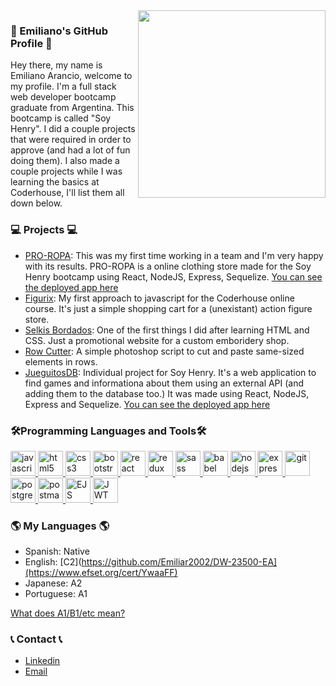 <img width="300px" align="right" src="https://upload.wikimedia.org/wikipedia/commons/thumb/a/a5/Archlinux-icon-crystal-64.svg/1200px-Archlinux-icon-crystal-64.svg.png"/>

### 👋 Emiliano's GitHub Profile 👋

Hey there, my name is Emiliano Arancio, welcome to my profile. 
I'm a full stack web developer bootcamp graduate from Argentina. This bootcamp is called "Soy Henry". I did a couple projects that were required in order to approve (and had a lot of fun doing them). I also made a couple projects while I was learning the basics at Coderhouse, I'll list them all down below.

### 💻 Projects 💻

- [PRO-ROPA](https://github.com/rgzrgzm/e-commerce-pf/): This was my first time working in a team and I'm very happy with its results. PRO-ROPA is a online clothing store made for the Soy Henry bootcamp using React, NodeJS, Express, Sequelize. [You can see the deployed app here](https://pro-ropa-store.vercel.app/)
- [Figurix](https://github.com/Emiliar2002/Figurix): My first approach to javascript for the Coderhouse online course. It's just a simple shopping cart for a (unexistant) action figure store.
- [Selkis Bordados](https://github.com/Emiliar2002/DW-23500-EA): One of the first things I did after learning HTML and CSS. Just a promotional website for a custom emboridery shop.
- [Row Cutter](https://github.com/Emiliar2002/row-cutter): A simple photoshop script to cut and paste same-sized elements in rows.
- [JueguitosDB](https://github.com/Emiliar2002/PI-Videogames-main): Individual project for Soy Henry. It's a web application to find games and informationa about them using an external API (and adding them to the database too.) It was made using React, NodeJS, Express and Sequelize. [You can see the deployed app here](https://jueguitosdb.herokuapp.com/)

### 🛠️Programming Languages and Tools🛠️
<p align="left">  <a href="https://developer.mozilla.org/en-US/docs/Web/JavaScript" target="_blank"> <img src="https://upload.wikimedia.org/wikipedia/commons/thumb/9/99/Unofficial_JavaScript_logo_2.svg/1024px-Unofficial_JavaScript_logo_2.svg.png" alt="javascript" width="40" height="40"/> </a> 
<a href="https://www.w3.org/html/" target="_blank"> <img src="https://upload.wikimedia.org/wikipedia/commons/thumb/3/38/HTML5_Badge.svg/600px-HTML5_Badge.svg.png" alt="html5" width="40" height="40"/> </a>
<a href="https://www.w3schools.com/css/" target="_blank"> <img src="https://cdn4.iconfinder.com/data/icons/social-media-logos-6/512/121-css3-512.png" alt="css3" width="40" height="40"/> </a> 
<a href="https://getbootstrap.com" target="_blank"> <img src="https://upload.wikimedia.org/wikipedia/commons/thumb/b/b2/Bootstrap_logo.svg/1024px-Bootstrap_logo.svg.png" alt="bootstrap" width="40" height="40"/> </a> 
<a href="https://reactjs.org/" target="_blank"> <img src="https://seeklogo.com/images/R/react-logo-7B3CE81517-seeklogo.com.png" alt="react" width="40" height="40"/> </a> 
<a href="https://redux.js.org" target="_blank"> <img src="https://seeklogo.com/images/R/redux-logo-9CA6836C12-seeklogo.com.png" alt="redux" width="40" height="40"/> </a> <a href="https://sass-lang.com" target="_blank"> <img src="https://upload.wikimedia.org/wikipedia/commons/thumb/9/96/Sass_Logo_Color.svg/1280px-Sass_Logo_Color.svg.png" alt="sass" width="40" height="40"/> </a>
<a href="https://babeljs.io/" target="_blank"> <img src="https://www.vectorlogo.zone/logos/babeljs/babeljs-icon.svg" alt="babel" width="40" height="40"/> </a>
<a href="https://nodejs.org" target="_blank"> <img src="https://cdn.pixabay.com/photo/2015/04/23/17/41/node-js-736399_960_720.png" alt="nodejs" height="40"/> </a>
<a href="https://expressjs.com" target="_blank"> <img src="https://i.cloudup.com/zfY6lL7eFa-3000x3000.png" alt="express" height="40"/> </a> 
<a href="https://git-scm.com/" target="_blank"> <img src="https://www.vectorlogo.zone/logos/git-scm/git-scm-icon.svg" alt="git" width="40" height="40"/> </a> 
<a href="https://www.postgresql.org" target="_blank"> <img src="https://upload.wikimedia.org/wikipedia/commons/thumb/2/29/Postgresql_elephant.svg/1200px-Postgresql_elephant.svg.png" alt="postgresql" width="40" height="40"/> </a> 
<a href="https://postman.com" target="_blank"> <img src="https://www.vectorlogo.zone/logos/getpostman/getpostman-icon.svg" alt="postman" width="40" height="40"/> </a> 
<a href="https://ejs.co/" target="_blank"> <img src="https://cdn.icon-icons.com/icons2/2107/PNG/512/file_type_ejs_icon_130626.png" alt="EJS" width="40" height="40"/> </a> 
<a href="https://jwt.io/" target="_blank"> <img src="https://miro.medium.com/max/1400/1*6SRs2ZhJ5LX77st9ONlzCg.png" alt="JWT" width="40" height="40"/> </a> 

### 🌎 My Languages 🌎

- Spanish: Native
- English: [C2](https://github.com/Emiliar2002/DW-23500-EA](https://www.efset.org/cert/YwaaFF)
- Japanese: A2
- Portuguese: A1

[What does A1/B1/etc mean?](http://blog.chatterbug.com/en/how-to-talk-about-language-learning/)

### 📞 Contact 📞
- [Linkedin](https://www.linkedin.com/)
- [Email](mailto:earancio616@gmail.com)
